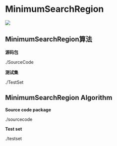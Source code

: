 # MinimumSearchRegion #

![](https://github.com/Club-A/MinimumSearchRegion/FlowDiagram.jpg)

## MinimumSearchRegion算法 ##


**源码包**

./SourceCode

**测试集** 

./TestSet



## MinimumSearchRegion Algorithm ##

**Source code package**

./sourcecode


**Test set** 

./testset